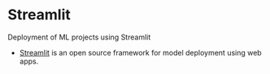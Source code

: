 # Streamlit
Deployment of ML projects using Streamlit

* [Streamlit](https://streamlit.io/) is an open source framework for model deployment using web apps.

